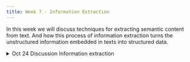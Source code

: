 ```yaml
---
title: Week 7 - Information Extraction
---
```


<!-- In this module, we will discover the world of stylometry, a field that probes the unique stylistic fingerprint of authors. Utilizing the user-friendly package [Stylo](https://journal.r-project.org/archive/2016/RJ-2016-007/index.html), we will undertake a critical review and replication of Patrick Juola’s study (2013), which aimed to reveal the author hiding behind the pseudonym Robert Galbraith. In doing so, we will not only explore the power of stylometric techniques, but also discuss the broader implications of this type of research, emphasizing the ethical and scholarly consequences.
-->

In this week we will discuss techniques for extracting semantic content from text. And how this process of information extraction turns the unstructured information embedded in texts into structured data.

<details>
  <summary class="session-summary">
    <span class="date-label">Oct 24</span>
    <span class="label label-blue">Discussion</span>
    <span class="session-title">Information extraction</span>
  </summary>
  <div markdown="1">
- [Slides coming soon]
- Readings:
  - [Speech and Language Processing, An Introduction to Natural Language Processing, Computational Linguistics, and Speech Recognition with Language Models](https://web.stanford.edu/~jurafsky/slp3/ed3book.pdf) Third Edition by Daniel Jurafsky, James H. Martin. 
    - Read Chapter 20 about information extraction, Relation extraction, events and time. No need to go into technical details.
- [Adelani et al., MasakhaNER: Named Entity Recognition for African Languages](https://aclanthology.org/2021.tacl-1.66.pdf). Read from abstract to section 4 about named entity for African languages.
- [Cheikh et al., MasakhaPOS: Part-of-Speech Tagging for Typologically Diverse African Languages](https://aclanthology.org/2023.acl-long.609.pdf). Read from abstract section 5 about parts of speech for African languages.

-  Practice Annotation:
    - Named Entity Recognition task [Annotation guideline](https://docs.google.com/document/d/1XvSVMI9pI9jaQsT6wrHSNrYjBniT0UygK0xd2T3tY3U/edit?usp=sharing) 
    - Part-of-Speech task [Annotation guideline](https://docs.google.com/document/d/1t2jVVIqMUhAn9pkwUzoSpiminLY3chQ2mNEW9OB5D2s/edit?usp=sharing)
    - We will practice using [African language text corpus](https://github.com/masakhane-io/lacuna_pos_ner/tree/main/language_corpus)  to annotate African languages.
    - We will use an [external annotation tool](https://tecoholic.github.io/ner-annotator/) to annotate Named Entities in African languages text.



</div>
</details>




